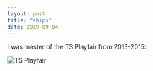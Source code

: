```yaml
---
layout: post
title: "ships"
date: 2019-09-04
---
```


I was master of the TS Playfair from 2013-2015:

![TS Playfair](https://github.com/Patrick-Shorey/Patrick-Shorey.github.io/raw/master/jpgs/playfair_underway.jpg "TS Playfair")
